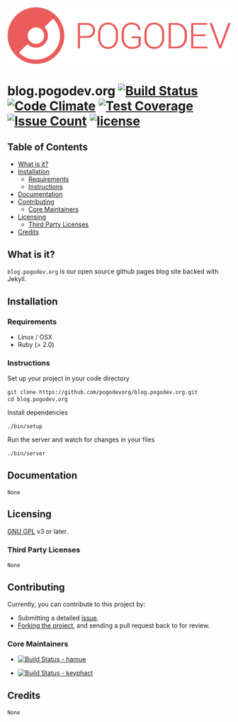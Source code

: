 [![POGODEV](https://github.com/pogodevorg/assets/blob/master/public/img/logo-github.png?raw=true)](https://pogodev.org)

# blog.pogodev.org [![Build Status](https://travis-ci.org/pogodevorg/blog.pogodev.org.svg?branch=master)](https://travis-ci.org/pogodevorg/blog.pogodev.org) [![Code Climate](https://codeclimate.com/github/pogodevorg/blog.pogodev.org/badges/gpa.svg)](https://codeclimate.com/github/pogodevorg/blog.pogodev.org) [![Test Coverage](https://codeclimate.com/github/pogodevorg/blog.pogodev.org/badges/coverage.svg)](https://codeclimate.com/github/pogodevorg/blog.pogodev.org/coverage) [![Issue Count](https://codeclimate.com/github/pogodevorg/blog.pogodev.org/badges/issue_count.svg)](https://codeclimate.com/github/pogodevorg/blog.pogodev.org) [![license](https://img.shields.io/github/license/pogodevorg/blog.pogodev.org.svg?maxAge=2592000?style=flat-square)](#)

## Table of Contents
* [What is it?](#what-is-it)
* [Installation](#installation)
  * [Requirements](#requirements)
  * [Instructions](#instructions)
* [Documentation](#documentation)
* [Contributing](#contributing)
  * [Core Maintainers](#core-maintainers)
* [Licensing](#licensing)
  * [Third Party Licenses](#third-party-licenses)
* [Credits](#credits)

## What is it?
`blog.pogodev.org` is our open source github pages blog site backed with Jekyll.

## Installation

### Requirements
- Linux / OSX
- Ruby (> 2.0)

### Instructions
Set up your project in your code directory
```
git clone https://github.com/pogodevorg/blog.pogodev.org.git
cd blog.pogodev.org
```

Install dependencies
```
./bin/setup
```

Run the server and watch for changes in your files
```
./bin/server
```

## Documentation
    None

## Licensing
[GNU GPL](https://github.com/pogodevorg/blog.pogodev.org/blob/master/LICENSE) v3 or later.

### Third Party Licenses
    None

## Contributing
Currently, you can contribute to this project by:
* Submitting a detailed [issue](https://github.com/pogodevorg/blog.pogodev.org/issues/new).
* [Forking the project](https://github.com/pogodevorg/blog.pogodev.org/fork), and sending a pull request back to for review.

### Core Maintainers

* [![Build Status](https://github.com/hamue.png?size=36) - hamue](https://github.com/hamue)

* [![Build Status](https://github.com/keyphact.png?size=36) - keyphact](https://github.com/keyphact)

## Credits
    None
